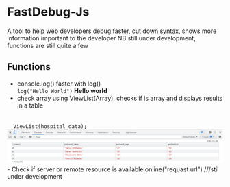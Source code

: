 # FastDebug-Js
A tool to help web developers debug faster, cut down syntax, shows more information important to the developer
NB still under development, functions are still quite a few

## Functions
- console.log() faster with log()\
<code>log("Hello World")</code>
<b>Hello world</b>
- check array using ViewList(Array), checks if is array and displays results in a table
<code>
  ViewList(hospital_data);
</code>
<img src='./Examples/capture.png'/>
- Check if server or remote resource is available  online("requast url") ///stil under development
